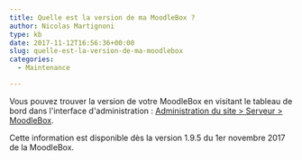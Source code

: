 ```yaml
---
title: Quelle est la version de ma MoodleBox ?
author: Nicolas Martignoni
type: kb
date: 2017-11-12T16:56:36+00:00
slug: quelle-est-la-version-de-ma-moodlebox
categories:
  - Maintenance

---
```

Vous pouvez trouver la version de votre MoodleBox en visitant le tableau de bord dans l'interface d'administration : <a href="http://moodlebox.home/admin/tool/moodlebox/index.php" target="_blank" rel="noopener noreferrer">Administration du site > Serveur > MoodleBox</a>.

Cette information est disponible dès la version 1.9.5 du 1er novembre 2017 de la MoodleBox.